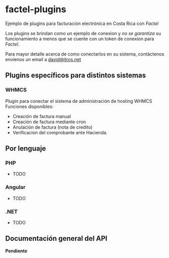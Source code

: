 # factel-plugins
Ejemplo de plugins para facturación electrónica en Costa Rica con *Factel*

Los plugins se brindan como un ejemplo de conexion y *no se garantiza* su funcionamiento a menos que se cuente con un token de conexion para *Factel*.

Para mayor detalle acerca de como conectarlos en su sistema, contáctenos envienos un email a david@itros.net

## Plugins específicos para distintos sistemas

### WHMCS
Plugin para conectar el sistema de administración de hosting WHMCS
 Funciones disponibles:
  - Creación de factura manual
  - Creación de factura mediante cron
  - Anulación de factura (nota de credito)
  - Verificacion del comprobante ante Hacienda.

## Por lenguaje

### PHP
- TODO

### Angular
- TODO

### .NET
- TODO

## Documentación general del API
**Pendiente** 